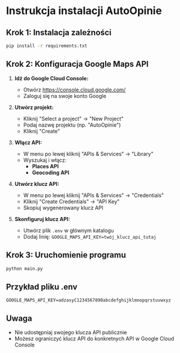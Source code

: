 # Instrukcja instalacji AutoOpinie

## Krok 1: Instalacja zależności
```bash
pip install -r requirements.txt
```

## Krok 2: Konfiguracja Google Maps API

1. **Idź do Google Cloud Console:**
   - Otwórz https://console.cloud.google.com/
   - Zaloguj się na swoje konto Google

2. **Utwórz projekt:**
   - Kliknij "Select a project" → "New Project"
   - Podaj nazwę projektu (np. "AutoOpinie")
   - Kliknij "Create"

3. **Włącz API:**
   - W menu po lewej kliknij "APIs & Services" → "Library"
   - Wyszukaj i włącz:
     - **Places API**
     - **Geocoding API**

4. **Utwórz klucz API:**
   - W menu po lewej kliknij "APIs & Services" → "Credentials"
   - Kliknij "Create Credentials" → "API Key"
   - Skopiuj wygenerowany klucz API

5. **Skonfiguruj klucz API:**
   - Utwórz plik `.env` w głównym katalogu
   - Dodaj linię: `GOOGLE_MAPS_API_KEY=twój_klucz_api_tutaj`

## Krok 3: Uruchomienie programu
```bash
python main.py
```

## Przykład pliku .env
```
GOOGLE_MAPS_API_KEY=adzasyC1234567890abcdefghijklmnopqrstuvwxyz
```

## Uwaga
- Nie udostępniaj swojego klucza API publicznie
- Możesz ograniczyć klucz API do konkretnych API w Google Cloud Console 